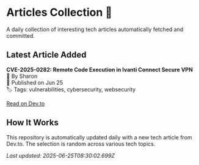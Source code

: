 # Articles Collection 📓

A daily collection of interesting tech articles automatically fetched and committed.

## Latest Article Added

**CVE-2025-0282: Remote Code Execution in Ivanti Connect Secure VPN**  
👤 By Sharon  
📅 Published on Jun 25  
🏷 Tags: vulnerabilities, cybersecurity, websecurity  

[Read on Dev.to](https://dev.to/sharon_42e16b8da44dabde6d/cve-2025-0282-remote-code-execution-in-ivanti-connect-secure-vpn-3ckd)

## How It Works

This repository is automatically updated daily with a new tech article from Dev.to. The selection is random across various tech topics.

_Last updated: 2025-06-25T08:30:02.699Z_
